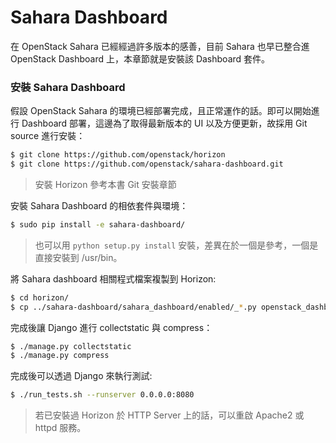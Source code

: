 # Sahara Dashboard
在 OpenStack Sahara 已經經過許多版本的感善，目前 Sahara 也早已整合進 OpenStack Dashboard 上，本章節就是安裝該 Dashboard 套件。

### 安裝 Sahara Dashboard
假設 OpenStack Sahara 的環境已經部署完成，且正常運作的話。即可以開始進行 Dashboard 部署，這邊為了取得最新版本的 UI 以及方便更新，故採用 Git source 進行安裝：
```sh
$ git clone https://github.com/openstack/horizon
$ git clone https://github.com/openstack/sahara-dashboard.git
```
> 安裝 Horizon 參考本書 Git 安裝章節

安裝 Sahara Dashboard 的相依套件與環境：
```sh
$ sudo pip install -e sahara-dashboard/
```
> 也可以用 ```python setup.py install``` 安裝，差異在於一個是參考，一個是直接安裝到 /usr/bin。

將 Sahara dashboard 相關程式檔案複製到 Horizon:
```sh
$ cd horizon/
$ cp ../sahara-dashboard/sahara_dashboard/enabled/_*.py openstack_dashboard/local/enabled
```

完成後讓 Django 進行 collectstatic 與 compress：
```sh
$ ./manage.py collectstatic
$ ./manage.py compress
```

完成後可以透過 Django 來執行測試:
```sh
$ ./run_tests.sh --runserver 0.0.0.0:8080
```
> 若已安裝過 Horizon 於 HTTP Server 上的話，可以重啟 Apache2 或 httpd 服務。
